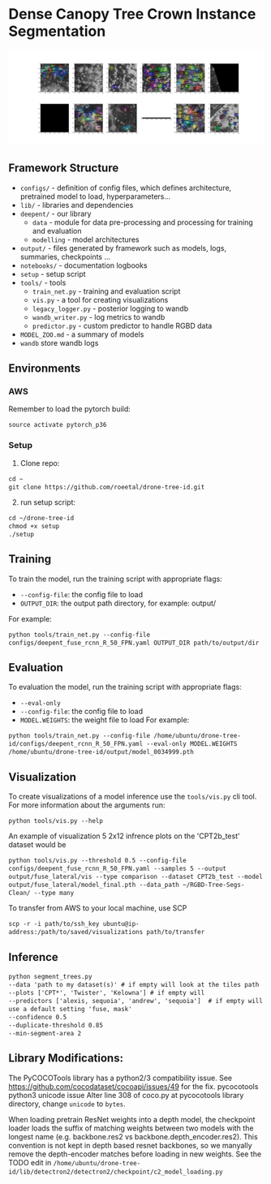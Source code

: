 # Dense Canopy Tree Crown Instance Segmentation

<div align="center">
  <img src="docs/home.png"/>
</div>

## Framework Structure
* `configs/` - definition of config files, which defines architecture, pretrained model to load, hyperparameters...
* `lib/` - libraries and dependencies
* `deepent/` - our library
    * `data` - module for data pre-processing and processing for training and evaluation
    * `modelling` - model architectures
* `output/` - files generated by framework such as models, logs, summaries, checkpoints ...
* `notebooks/` - documentation logbooks
* `setup` - setup script
* `tools/` - tools
    * `train_net.py` - training and evaluation script
    * `vis.py` - a tool for creating visualizations
    * `legacy_logger.py` - posterior logging to wandb
    * `wandb_writer.py` - log metrics to wandb
    * `predictor.py` - custom predictor to handle RGBD data
* `MODEL_ZOO.md` - a summary of models
* `wandb` store wandb logs

## Environments

### AWS

Remember to load the pytorch build:
```
source activate pytorch_p36
```

### Setup

1. Clone repo:
```
cd ~
git clone https://github.com/roeetal/drone-tree-id.git
```
2. run setup script:
```
cd ~/drone-tree-id
chmod +x setup
./setup
```

## Training

To train the model, run the training script with appropriate flags:

* `--config-file`: the config file to load
* `OUTPUT_DIR`: the output path directory, for example: output/<name of experiment>

For example:
```
python tools/train_net.py --config-file configs/deepent_fuse_rcnn_R_50_FPN.yaml OUTPUT_DIR path/to/output/dir
```

## Evaluation

To evaluation the model, run the training script with appropriate flags:
* `--eval-only`
* `--config-file`: the config file to load
* `MODEL.WEIGHTS`: the weight file to load
For example:
```
python tools/train_net.py --config-file /home/ubuntu/drone-tree-id/configs/deepent_rcnn_R_50_FPN.yaml --eval-only MODEL.WEIGHTS /home/ubuntu/drone-tree-id/output/model_0034999.pth
```

## Visualization

To create visualizations of a model inference use the `tools/vis.py` cli tool.
For more information about the arguments run:

```
python tools/vis.py --help
```

An example of visualization 5 2x12 infrence plots on the 'CPT2b_test' dataset would be 

```
python tools/vis.py --threshold 0.5 --config-file configs/deepent_fuse_rcnn_R_50_FPN.yaml --samples 5 --output output/fuse_lateral/vis --type comparison --dataset CPT2b_test --model output/fuse_lateral/model_final.pth --data_path ~/RGBD-Tree-Segs-Clean/ --type many
```

To transfer from AWS to your local machine, use SCP

```
scp -r -i path/to/ssh_key ubuntu@ip-address:/path/to/saved/visualizations path/to/transfer
```

## Inference 

```shell script
python segment_trees.py 
--data 'path to my dataset(s)' # if empty will look at the tiles path
--plots ['CPT*', 'Twister', 'Kelowna'] # if empty will
--predictors ['alexis, sequoia', 'andrew', 'sequoia']  # if empty will use a default setting 'fuse, mask'
--confidence 0.5
--duplicate-threshold 0.85
--min-segment-area 2
```

## Library Modifications:

The PyCOCOTools library has a python2/3 compatibility issue. See https://github.com/cocodataset/cocoapi/issues/49 for the fix.
pycocotools python3 unicode issue
Alter line 308 of coco.py at pycocotools library directory, change `unicode` to `bytes`.


When loading pretrain ResNet weights into a depth model, the checkpoint loader loads the suffix of matching weights between two models with the longest name (e.g. backbone.res2 vs backbone.depth_encoder.res2). This convention is not kept in depth based resnet backbones, so we manyally remove the depth-encoder matches before loading in new weights. 
See the TODO edit in `/home/ubuntu/drone-tree-id/lib/detectron2/detectron2/checkpoint/c2_model_loading.py`
